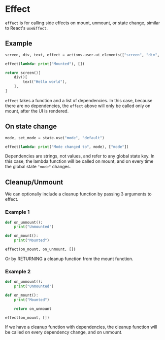 # Effect

`effect` is for calling side effects on mount, unmount, or state change, similar to React's `useEffect`.

## Example
```py
screen, div, text, effect = actions.user.ui_elements(["screen", "div", "text", "effect"])

effect(lambda: print("Mounted"), [])

return screen()[
    div()[
        text("Hello world"),
    ],
]
```

`effect` takes a function and a list of dependencies. In this case, because there are no dependencies, the `effect`  above will only be called only on mount, after the UI is rendered.

## On state change
```py
mode, set_mode = state.use("mode", "default")

effect(lambda: print("Mode changed to", mode), ["mode"])
```

Dependencies are strings, not values, and refer to any global state key. In this case, the lambda function will be called on mount, and on every time the global state `"mode"` changes.

## Cleanup/Unmount

We can optionally include a cleanup function by passing 3 arguments to effect.
### Example 1
```py
def on_unmount():
    print("Unmounted")

def on_mount():
    print("Mounted")

effect(on_mount, on_unmount, [])
```

Or by RETURNING a cleanup function from the mount function.

### Example 2
```py
def on_unmount():
    print("Unmounted")

def on_mount():
    print("Mounted")

    return on_unmount

effect(on_mount, [])
```

If we have a cleanup function with dependencies, the cleanup function will be called on every dependency change, and on unmount.
